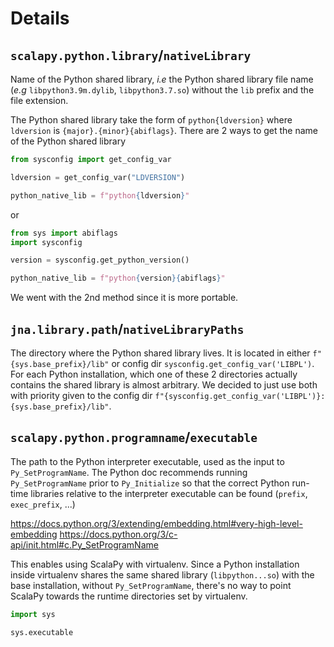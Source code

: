 # Details

## `scalapy.python.library`/`nativeLibrary`

Name of the Python shared library, *i.e* the Python shared library file name (*e.g* `libpython3.9m.dylib`, `libpython3.7.so`) without the `lib` prefix and the file extension.

The Python shared library take the form of `python{ldversion}` where `ldversion` is `{major}.{minor}{abiflags}`. There are 2 ways to get the name of the Python shared library

```python
from sysconfig import get_config_var

ldversion = get_config_var("LDVERSION")

python_native_lib = f"python{ldversion}"
```

or

```python
from sys import abiflags
import sysconfig

version = sysconfig.get_python_version()

python_native_lib = f"python{version}{abiflags}"
```

We went with the 2nd method since it is more portable.

## `jna.library.path`/`nativeLibraryPaths`

The directory where the Python shared library lives. It is located in either `f"{sys.base_prefix}/lib"` or config dir `sysconfig.get_config_var('LIBPL')`. For each Python installation, which one of these 2 directories actually contains the shared library is almost arbitrary. We decided to just use both with priority given to the config dir `f"{sysconfig.get_config_var('LIBPL')}:{sys.base_prefix}/lib"`.

## `scalapy.python.programname`/`executable`

The path to the Python interpreter executable, used as the input to `Py_SetProgramName`. The Python doc recommends running `Py_SetProgramName` prior to `Py_Initialize` so that the correct Python run-time libraries relative to the interpreter executable can be found (`prefix`, `exec_prefix`, ...)

https://docs.python.org/3/extending/embedding.html#very-high-level-embedding
https://docs.python.org/3/c-api/init.html#c.Py_SetProgramName

This enables using ScalaPy with virtualenv. Since a Python installation inside virtualenv shares the same shared library (`libpython...so`) with the base installation, without `Py_SetProgramName`, there's no way to point ScalaPy towards the runtime directories set by virtualenv.

```python
import sys

sys.executable
```
